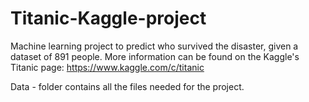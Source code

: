 # Titanic-Kaggle-project
Machine learning project to predict who survived the disaster, given a dataset of 891 people. More information can be found on the Kaggle's Titanic page: https://www.kaggle.com/c/titanic

Data - folder contains all the files needed for the project. 
